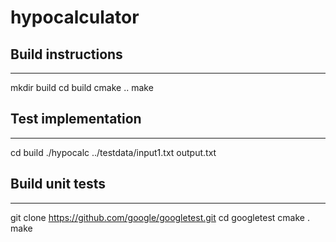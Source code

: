 # hypocalculator

## Build instructions
---------------------

mkdir build
cd build
cmake ..
make


## Test implementation
----------------------

cd build
./hypocalc ../testdata/input1.txt output.txt


## Build unit tests
-------------------

git clone https://github.com/google/googletest.git
cd googletest
cmake .
make


